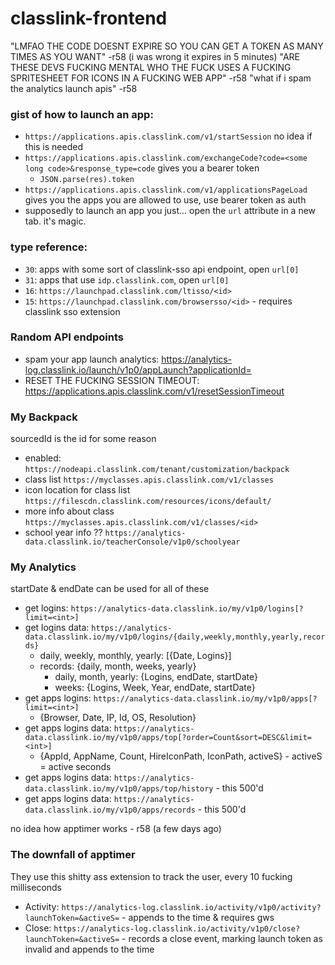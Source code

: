 # classlink-frontend

"LMFAO THE CODE DOESNT EXPIRE SO YOU CAN GET A TOKEN AS MANY TIMES AS YOU WANT" -r58 (i was wrong it expires in 5 minutes)
"ARE THESE DEVS FUCKING MENTAL WHO THE FUCK USES A FUCKING SPRITESHEET FOR ICONS IN A FUCKING WEB APP" -r58
"what if i spam the analytics launch apis" -r58

### gist of how to launch an app:
 - `https://applications.apis.classlink.com/v1/startSession` no idea if this is needed
 - `https://applications.apis.classlink.com/exchangeCode?code=<some long code>&response_type=code` gives you a bearer token
   - `JSON.parse(res).token`
 - `https://applications.apis.classlink.com/v1/applicationsPageLoad` gives you the apps you are allowed to use, use bearer token as auth
 - supposedly to launch an app you just... open the `url` attribute in a new tab. it's magic.


### type reference:
 - `30`: apps with some sort of classlink-sso api endpoint, open `url[0]`
 - `31`: apps that use `idp.classlink.com`, open `url[0]`
 - `16`: `https://launchpad.classlink.com/ltisso/<id>`
 - `15`: `https://launchpad.classlink.com/browsersso/<id>` - requires classlink sso extension


### Random API endpoints
 - spam your app launch analytics: https://analytics-log.classlink.io/launch/v1p0/appLaunch?applicationId=<id>
 - RESET THE FUCKING SESSION TIMEOUT: https://applications.apis.classlink.com/v1/resetSessionTimeout 


### My Backpack
sourcedId is the id for some reason

 - enabled: `https://nodeapi.classlink.com/tenant/customization/backpack`
 - class list `https://myclasses.apis.classlink.com/v1/classes`
 - icon location for class list `https://filescdn.classlink.com/resources/icons/default/`
 - more info about class `https://myclasses.apis.classlink.com/v1/classes/<id>`
 - school year info ?? `https://analytics-data.classlink.io/teacherConsole/v1p0/schoolyear`


### My Analytics
startDate & endDate can be used for all of these

 - get logins: `https://analytics-data.classlink.io/my/v1p0/logins[?limit=<int>]`
 - get logins data: `https://analytics-data.classlink.io/my/v1p0/logins/{daily,weekly,monthly,yearly,records}`
    - daily, weekly, monthly, yearly: [{Date, Logins}]
    - records: {daily, month, weeks, yearly}
       - daily, month, yearly: {Logins, endDate, startDate}
       - weeks: {Logins, Week, Year, endDate, startDate}
 - get apps logins: `https://analytics-data.classlink.io/my/v1p0/apps[?limit=<int>]`
    - {Browser, Date, IP, Id, OS, Resolution}
 - get apps logins data: `https://analytics-data.classlink.io/my/v1p0/apps/top[?order=Count&sort=DESC&limit=<int>]`
    - {AppId, AppName, Count, HireIconPath, IconPath, activeS} - activeS = active seconds
 - get apps logins data: `https://analytics-data.classlink.io/my/v1p0/apps/top/history` - this 500'd 
 - get apps logins data: `https://analytics-data.classlink.io/my/v1p0/apps/records` - this 500'd

no idea how apptimer works - r58 (a few days ago)

### The downfall of apptimer
They use this shitty ass extension to track the user, every 10 fucking milliseconds
 - Activity: `https://analytics-log.classlink.io/activity/v1p0/activity?launchToken=&activeS=` - appends to the time & requires gws
 - Close: `https://analytics-log.classlink.io/activity/v1p0/close?launchToken=&activeS=` - records a close event, marking launch token as invalid and appends to the time
